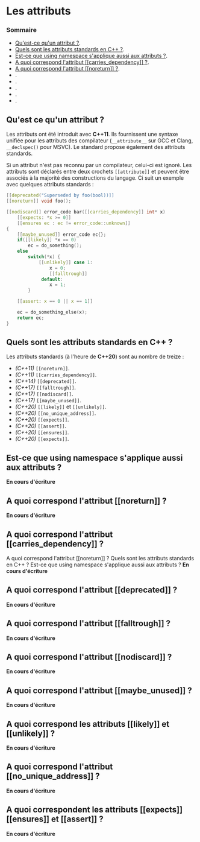 # Les attributs

### Sommaire

- [Qu'est-ce qu'un attribut ?]().
- [Quels sont les attributs standards en C++ ?]().
- [Est-ce que using namespace s'applique aussi aux attributs ?]().
- [A quoi correspond l'attribut [[carries_dependency]] ?]().
- [A quoi correspond l'attribut [[noreturn]] ?]().
- []().
- []().
- []().
- []().
- []().





## Qu'est ce qu'un attribut ?

Les attributs ont été introduit avec **C++11**. Ils fournissent une syntaxe unifiée pour les attributs des compilateur (```__attribute__``` sur GCC et Clang, ```__declspec()``` pour MSVC). Le standard propose également des attributs standards.

Si un attribut n'est pas reconnu par un compilateur, celui-ci est ignoré. Les attributs sont déclarés entre deux crochets ```[[attribute]]``` et peuvent être associés à la majorité des constructions du langage. Ci suit un exemple avec quelques attributs standards :

```cpp
[[deprecated("Superseded by foo(bool))]]
[[noreturn]] void foo();

[[nodiscard]] error_code bar([[carries_dependency]] int* x)
    [[expects: *x >= 0]]
    [[ensures ec : ec != error_code::unknown]]
{
    [[maybe_unused]] error_code ec{};
    if([[likely]] *x == 0)
        ec = do_something();
    else
        switch(*x) {
            [[unlikely]] case 1:
                x = 0;
                [[falltrough]]                    
             default:
                x = 1;                        
        }

    [[assert: x == 0 || x == 1]]

    ec = do_something_else(x);
    return ec;
}
```

## Quels sont les attributs standards en C++ ?

Les attributs standards (à l'heure de **C++20**) sont au nombre de treize :

 - *(C++11)* ```[[noreturn]]```.
 - *(C++11)* ```[[carries_dependency]]```.
 - *(C++14)* ```[[deprecated]]```.
 - *(C++17)* ```[[falltrough]]```.
 - *(C++17)* ```[[nodiscard]]```.
 - *(C++17)* ```[[maybe_unused]]```.
 - *(C++20)* ```[[likely]]``` et ```[[unlikely]]```.
 - *(C++20)* ```[[no_unique_address]]```.
 - *(C++20)* ```[[expects]]```.
 - *(C++20)* ```[[assert]]```.
 - *(C++20)* ```[[ensures]]```.
 - *(C++20)* ```[[expects]]```.

## Est-ce que using namespace s'applique aussi aux attributs ?

**En cours d'écriture**

## A quoi correspond l'attribut [[noreturn]] ?

**En cours d'écriture**

## A quoi correspond l'attribut [[carries_dependency]] ?
A quoi correspond l'attribut [[noreturn]] ?
Quels sont les attributs standards en C++ ?
Est-ce que using namespace s'applique aussi aux attributs ?
**En cours d'écriture**

## A quoi correspond l'attribut [[deprecated]] ?

**En cours d'écriture**

## A quoi correspond l'attribut [[falltrough]] ?

**En cours d'écriture**

## A quoi correspond l'attribut [[nodiscard]] ?

**En cours d'écriture**

## A quoi correspond l'attribut [[maybe_unused]] ?

**En cours d'écriture**

## A quoi correspond les attributs [[likely]] et [[unlikely]] ?

**En cours d'écriture**

## A quoi correspond l'attribut [[no_unique_address]] ?

**En cours d'écriture**

## A quoi correspondent les attributs [[expects]] [[ensures]] et [[assert]] ?

**En cours d'écriture**
